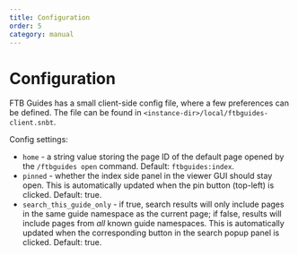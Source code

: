 ```yaml
---
title: Configuration
order: 5
category: manual
---
```

# Configuration

FTB Guides has a small client-side config file, where a few preferences can be defined. The file can be found in `<instance-dir>/local/ftbguides-client.snbt`.

Config settings:

* `home` - a string value storing the page ID of the default page opened by the `/ftbguides open` command. 
    Default: `ftbguides:index`.
* `pinned` - whether the index side panel in the viewer GUI should stay open. This is automatically updated when the pin button (top-left) is clicked.
    Default: true.
* `search_this_guide_only` - if true, search results will only include pages in the same guide namespace as the current page; if false, results will include pages from *all* known guide namespaces. This is automatically updated when the corresponding button in the search popup panel is clicked.
    Default: true.


